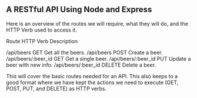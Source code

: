 A RESTful API Using Node and Express
-------------------

Here is an overview of the routes we will require, what they will do, and the HTTP Verb used to access it.

Route               HTTP Verb Description

/api/beers          GET       Get all the beers.
/api/beers          POST      Create a beer.
/api/beers/:beer_id GET       Get a single beer.
/api/beers/:beer_id PUT       Update a beer with new info.
/api/beers/:beer_id DELETE    Delete a beer.

This will cover the basic routes needed for an API. This also keeps to a good format where we have kept the actions we need to execute (GET, POST, PUT, and DELETE) as HTTP verbs.
